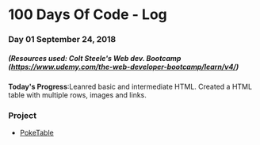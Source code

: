 # 100 Days Of Code - Log

### Day 01 September 24, 2018
##### (Resources used: Colt Steele's Web dev. Bootcamp (https://www.udemy.com/the-web-developer-bootcamp/learn/v4/)
**Today's Progress**:Leanred basic and intermediate HTML. Created a HTML table with multiple rows, images and links.
### Project
- [PokeTable](/PokeTable)
